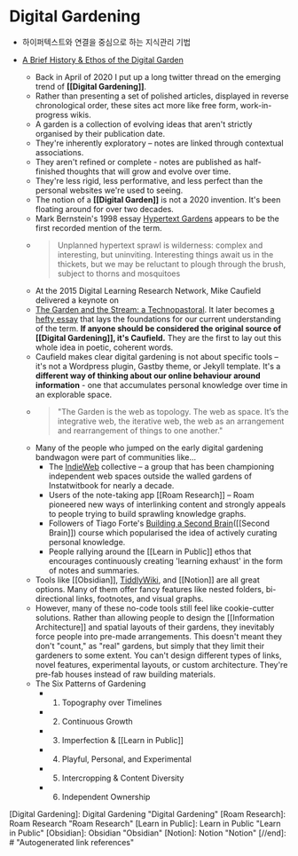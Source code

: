 # Digital Gardening

- 하이퍼텍스트와 연결을 중심으로 하는 지식관리 기법

- [A Brief History & Ethos of the Digital Garden](https://maggieappleton.com/garden-history)
  - Back in April of 2020 I put up a long twitter thread on the emerging trend of **[[Digital Gardening]]**.
  - Rather than presenting a set of polished articles, displayed in reverse chronological order, these sites act more like free form, work-in-progress wikis.
  - A garden is a collection of evolving ideas that aren't strictly organised by their publication date.
  - They're inherently exploratory – notes are linked through contextual associations.
  - They aren't refined or complete - notes are published as half-finished thoughts that will grow and evolve over time.
  - They're less rigid, less performative, and less perfect than the personal websites we're used to seeing.
  - The notion of a **[[Digital Garden]]** is not a 2020 invention. It's been floating around for over two decades.
  - Mark Bernstein's 1998 essay [Hypertext Gardens](http://www.eastgate.com/garden/Enter.html) appears to be the first recorded mention of the term.
  - > Unplanned hypertext sprawl is wilderness: complex and interesting, but uninviting. Interesting things await us in the thickets, but we may be reluctant to plough through the brush, subject to thorns and mosquitoes
  - At the 2015 Digital Learning Research Network, Mike Caufield delivered a keynote on
  - [The Garden and the Stream: a Technopastoral](https://youtu.be/ckv_CjyKyZY). It later becomes [a hefty essay](https://hapgood.us/2015/10/17/the-garden-and-the-stream-a-technopastoral/) that lays the foundations for our current understanding of the term. **If anyone should be considered the original source of **[[Digital Gardening]]**, it's Caufield.** They are the first to lay out this whole idea in poetic, coherent words.
  - Caufield makes clear digital gardening is not about specific tools – it's not a Wordpress plugin, Gastby theme, or Jekyll template. It's a **different way of thinking about our online behaviour around information** - one that accumulates personal knowledge over time in an explorable space.
  - > "The Garden is the web as topology. The web as space. It’s the integrative web, the iterative web, the web as an arrangement and rearrangement of things to one another."
  - Many of the people who jumped on the early digital gardening bandwagon were part of communities like...
    - The [IndieWeb](https://indieweb.org/) collective – a group that has been championing independent web spaces outside the walled gardens of Instatwitbook for nearly a decade.
    - Users of the note-taking app [[Roam Research]] – Roam pioneered new ways of interlinking content and strongly appeals to people trying to build sprawling knowledge graphs.
    - Followers of Tiago Forte's [Building a Second Brain](https://www.buildingasecondbrain.com/)([[Second Brain]]) course which popularised the idea of actively curating personal knowledge.
    - People rallying around the [[Learn in Public]] ethos that encourages continuously creating 'learning exhaust' in the form of notes and summaries.
  - Tools like [[Obsidian]], [TiddlyWiki](https://tiddlywiki.com/), and [[Notion]] are all great options. Many of them offer fancy features like nested folders, bi-directional links, footnotes, and visual graphs.
  - However, many of these no-code tools still feel like cookie-cutter solutions. Rather than allowing people to design the [[Information Architecture]] and spatial layouts of their gardens, they inevitably force people into pre-made arrangements. This doesn't meant they don't "count," as "real" gardens, but simply that they limit their gardeners to some extent. You can't design different types of links, novel features, experimental layouts, or custom architecture. They're pre-fab houses instead of raw building materials.
  - The Six Patterns of Gardening
    - 1. Topography over Timelines
    - 2. Continuous Growth
    - 3. Imperfection & [[Learn in Public]]
    - 4. Playful, Personal, and Experimental
    - 5. Intercropping & Content Diversity
    - 6. Independent Ownership

[//begin]: # "Autogenerated link references for markdown compatibility"
[Digital Gardening]: Digital Gardening "Digital Gardening"
[Roam Research]: Roam Research "Roam Research"
[Learn in Public]: Learn in Public "Learn in Public"
[Obsidian]: Obsidian "Obsidian"
[Notion]: Notion "Notion"
[//end]: # "Autogenerated link references"